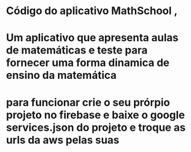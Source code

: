 # Código do aplicativo MathSchool ,
# Um aplicativo que apresenta aulas de matemáticas e teste para fornecer uma forma dinamica de ensino da matemática
# para funcionar crie o seu prórpio projeto no firebase e baixe o google services.json do projeto e troque as urls da aws pelas suas
